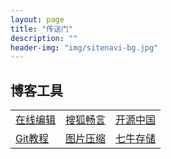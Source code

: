 ```yaml
---
layout: page
title: "传送门"
description: ""
header-img: "img/sitenavi-bg.jpg"
---
```


## 博客工具

<table class="table table-bordered table-striped table-condensed">
	<tr>
		<td><a href="http://jbt.github.io/markdown-editor" target="_blank">在线编辑</a></td>
		<td><a href="http://changyan.kuaizhan.com" target="_blank">搜狐畅言</a> </td>
		<td><a href="http://git.oschina.net" target="_blank">开源中国</a></td>
	</tr>
	<tr>		
		<td><a href="http://www.liaoxuefeng.com/wiki/0013739516305929606dd18361248578c67b8067c8c017b000" target="_blank">Git教程</a></td>
		<td><a href="http://www.tuhaokuai.com/image" target="_blank">图片压缩</a></td>
		<td><a href="http://www.qiniu.com">七牛存储</a></td>
	</tr>
</table>
